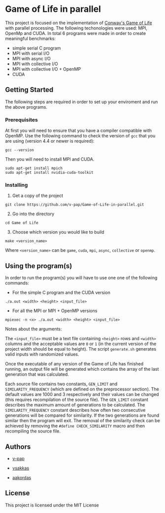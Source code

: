 
# Game of Life in parallel

This project is focused on the implementation of [Conway's Game of Life](https://en.wikipedia.org/wiki/Conway%27s_Game_of_Life) with parallel processing. The following techonologies were used: MPI, OpenMp and CUDA. In total 6 programs were made in order to create meaningful benchmarks:
* simple serial C program
* MPI with serial I/O
* MPI with async I/O
* MPI with collective I/O
* MPI with collective I/O + OpenMP
* CUDA

## Getting Started

The following steps are required in order to set up your enviroment and run the above programs.

### Prerequisites


At first you will need to ensure that you have a compiler compatible with OpenMP. Use the following command to check the version of `gcc` that you are using (version 4.4 or newer is required):
```
gcc --version
```
Then you will need to install MPI and CUDA. 
```
sudo apt-get install mpich
sudo apt-get install nvidia-cuda-toolkit
```

### Installing

1) Get a copy of the project
```
git clone https://github.com/v-pap/Game-of-Life-in-parallel.git
```
2) Go into the directory
```
cd Game of Life
```
3) Choose which version you would like to build
```
make <version_name>
```

Where `<version_name>` can be `game`, `cuda`, `mpi`, `async`, `collective` or `openmp`.

## Using the program(s)

In order to run the program(s) you will have to use one one of the following commands:

* For the simple C program and the CUDA version
```
./a.out <width> <height> <input_file>
```
* For all the MPI or MPI + OpenMP versions
```
mpiexec -n <x> ./a.out <width> <height> <input_file>
```

Notes about the arguments:

The `<input_file>` must be a text file containing `<height>` rows and `<width>` columns and the acceptable values are `0` or `1` (in the current version of the project width should be equal to height). The script `generate.sh` generates valid inputs with randomized values.

Once the executable of any version of the Game of Life has finished running, an output file will be generated which contains the array of the last generation that was calculated.

Each source file contains two constants, `GEN_LIMIT` and `SIMILARITY_FREQUENCY` (which are defined on the preprocessor section). The default values are 1000 and 3 respectively and their values can be changed (this requires recompilation of the source file). The `GEN_LIMIT` constant describes the maximum amount of generations to be calculated. The `SIMILARITY_FREQUENCY` constant describes how often two consecutive generations will be compared for similarity. If the two generations are found similar then the program will exit. The removal of the similarity check can be achieved by removing the `#define CHECK_SIMILARITY` macro and then recompiling the source file.

## Authors

* [v-pap](https://github.com/v-pap)

* [vsakkas](https://github.com/vsakkas)

* [aakordas](https://github.com/mahcloudservers)

## License

This project is licensed under the MIT License

